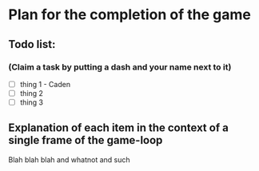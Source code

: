 # Plan for the completion of the game

## Todo list:

### (Claim a task by putting a dash and your name next to it)
- [ ] thing 1 - Caden
- [ ] thing 2
- [ ] thing 3

## Explanation of each item in the context of a single frame of the game-loop
Blah blah blah and whatnot and such
